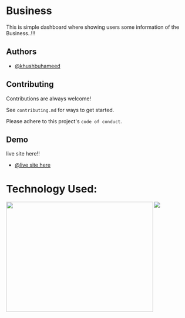 
# Business
This is simple dashboard where showing users some information of the Business..!!!
## Authors

- [@khushbuhameed](https://github.com/khushbuhameed)



## Contributing

Contributions are always welcome!

See `contributing.md` for ways to get started.

Please adhere to this project's `code of conduct`.


## Demo

 live site here!!
- [@live site here](https://khushbuhameed.github.io/Business_Website/)

# Technology Used:
<img align="left" src ="https://yukiyuriweb.com/wp/wp-content/uploads/2021/04/HTML-CSS.png" height="300" width = "400">
<img src ="https://getbootstrap.com/docs/5.0/assets/brand/bootstrap-logo.svg">
